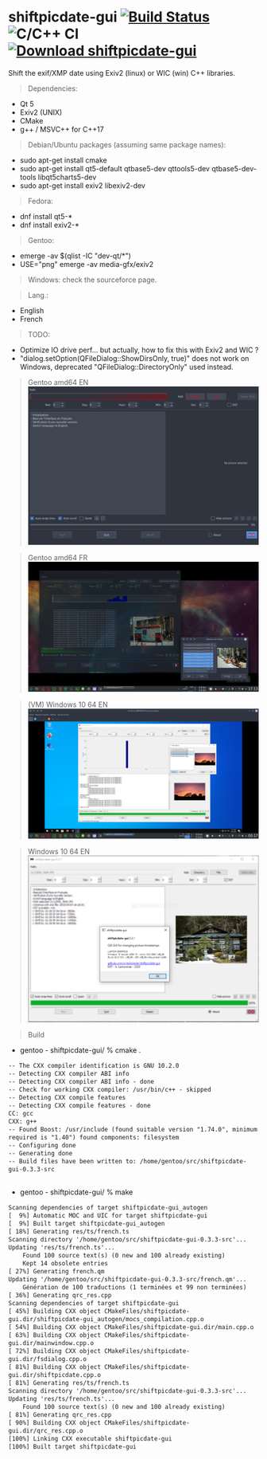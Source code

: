 # shiftpicdate-gui [![Build Status](https://cloud.drone.io/api/badges/a-lemonnier/shiftpicdate-gui/status.svg)](https://cloud.drone.io/a-lemonnier/shiftpicdate-gui) ![C/C++ CI](https://github.com/a-lemonnier/shiftpicdate-gui/workflows/C/C++%20CI/badge.svg) [![Download shiftpicdate-gui](https://img.shields.io/sourceforge/dt/shiftpicdate-gui.svg)](https://sourceforge.net/projects/shiftpicdate-gui/files/latest/download)

Shift the exif/XMP date using Exiv2 (linux) or WIC (win) C++ libraries.


> Dependencies:
- Qt 5
- Exiv2 (UNIX)
- CMake
- g++ / MSVC++ for C++17

> Debian/Ubuntu packages (assuming same package names):
- sudo apt-get install cmake
- sudo apt-get install qt5-default qtbase5-dev qttools5-dev qtbase5-dev-tools libqt5charts5-dev
- sudo apt-get install exiv2 libexiv2-dev

> Fedora:
- dnf install qt5-*
- dnf install exiv2-*

> Gentoo: 
- emerge -av $(qlist -IC "dev-qt/*")
- USE="png" emerge -av media-gfx/exiv2

> Windows: check the sourceforce page.

> Lang.:
- English
- French

> TODO:
- Optimize IO drive perf... but actually, how to fix this with Exiv2 and WIC ?
- "dialog.setOption(QFileDialog::ShowDirsOnly, true)" does not work on Windows, deprecated "QFileDialog::DirectoryOnly" used instead.


> Gentoo amd64 EN
![shiftpicdate-gui](doc/shiftpicdate-gui_2.png)

> Gentoo amd64 FR
![shiftpicdate-gui](doc/shiftpicdate-gui.png)

> (VM) Windows 10 64 EN
![shiftpicdate-gui_win](doc/shiftpicdate-gui_win.png)

> Windows 10 64 EN
![shiftpicdate-gui_win](doc/shiftpicdate-gui_win_2.png)

> Build

- gentoo - shiftpicdate-gui/ % cmake .
```
-- The CXX compiler identification is GNU 10.2.0
-- Detecting CXX compiler ABI info
-- Detecting CXX compiler ABI info - done
-- Check for working CXX compiler: /usr/bin/c++ - skipped
-- Detecting CXX compile features
-- Detecting CXX compile features - done
CC: gcc
CXX: g++
-- Found Boost: /usr/include (found suitable version "1.74.0", minimum required is "1.40") found components: filesystem 
-- Configuring done
-- Generating done
-- Build files have been written to: /home/gentoo/src/shiftpicdate-gui-0.3.3-src


```

- gentoo - shiftpicdate-gui/ % make
```
Scanning dependencies of target shiftpicdate-gui_autogen
[  9%] Automatic MOC and UIC for target shiftpicdate-gui
[  9%] Built target shiftpicdate-gui_autogen
[ 18%] Generating res/ts/french.ts
Scanning directory '/home/gentoo/src/shiftpicdate-gui-0.3.3-src'...
Updating 'res/ts/french.ts'...
    Found 100 source text(s) (0 new and 100 already existing)
    Kept 14 obsolete entries
[ 27%] Generating french.qm
Updating '/home/gentoo/src/shiftpicdate-gui-0.3.3-src/french.qm'...
    Génération de 100 traductions (1 terminées et 99 non terminées)
[ 36%] Generating qrc_res.cpp
Scanning dependencies of target shiftpicdate-gui
[ 45%] Building CXX object CMakeFiles/shiftpicdate-gui.dir/shiftpicdate-gui_autogen/mocs_compilation.cpp.o
[ 54%] Building CXX object CMakeFiles/shiftpicdate-gui.dir/main.cpp.o
[ 63%] Building CXX object CMakeFiles/shiftpicdate-gui.dir/mainwindow.cpp.o
[ 72%] Building CXX object CMakeFiles/shiftpicdate-gui.dir/fsdialog.cpp.o
[ 81%] Building CXX object CMakeFiles/shiftpicdate-gui.dir/shiftpicdate.cpp.o
[ 81%] Generating res/ts/french.ts
Scanning directory '/home/gentoo/src/shiftpicdate-gui-0.3.3-src'...
Updating 'res/ts/french.ts'...
    Found 100 source text(s) (0 new and 100 already existing)
[ 81%] Generating qrc_res.cpp
[ 90%] Building CXX object CMakeFiles/shiftpicdate-gui.dir/qrc_res.cpp.o
[100%] Linking CXX executable shiftpicdate-gui
[100%] Built target shiftpicdate-gui

```
